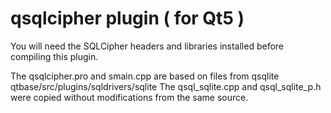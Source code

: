 # qsqlcipher plugin ( for Qt5 )

You will need the SQLCipher headers and libraries installed before
compiling this plugin.

The qsqlcipher.pro and smain.cpp are based on files from qsqlite
 qtbase/src/plugins/sqldrivers/sqlite
The qsql_sqlite.cpp and qsql_sqlite_p.h were copied without
modifications from the same source.


